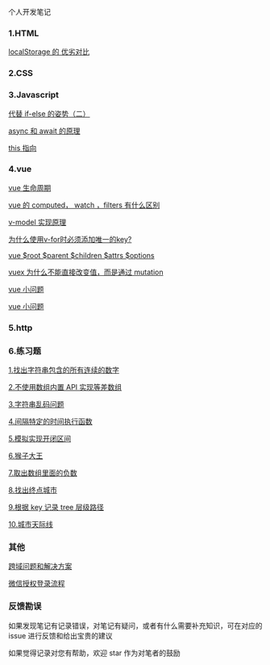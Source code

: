 个人开发笔记

### 1.HTML
[localStorage 的 优劣对比](https://github.com/chenhuiYj/blog/issues/1)
### 2.CSS

### 3.Javascript
[代替 if-else 的姿势（二）](https://github.com/chenhuiYj/blog/issues/9)

[async 和 await 的原理](https://github.com/chenhuiYj/blog/issues/5)

[this 指向](https://github.com/chenhuiYj/blog/issues/4)
### 4.vue
[vue 生命周期](https://github.com/chenhuiYj/blog/issues/6)

[vue 的 computed， watch ，filters 有什么区别](https://github.com/chenhuiYj/blog/issues/3)

[v-model 实现原理](https://github.com/chenhuiYj/blog/issues/2)

[为什么使用v-for时必须添加唯一的key?](https://juejin.im/post/5aae19aa6fb9a028d4445d1a)

[vue $root $parent $children $attrs $options](https://github.com/chenhuiYj/blog/issues/10)

[vuex 为什么不能直接改变值，而是通过 mutation](https://github.com/chenhuiYj/blog/issues/11)

[vue 小问题](https://www.cnblogs.com/T888888/p/12600732.html)

[vue 小问题](https://www.cnblogs.com/zdz8207/p/vue-face-know.html)

### 5.http

### 6.练习题

[1.找出字符串包含的所有连续的数字](https://github.com/chenhuiYj/blog/issues/12)

[2.不使用数组内置 API 实现等差数组](https://github.com/chenhuiYj/blog/issues/13)

[3.字符串乱码问题](https://github.com/chenhuiYj/blog/issues/14)

[4.间隔特定的时间执行函数](https://github.com/chenhuiYj/blog/issues/15)

[5.模拟实现开闭区间](https://github.com/chenhuiYj/note/issues/16)

[6.猴子大王](https://github.com/chenhuiYj/note/issues/17)

[7.取出数组里面的负数](https://github.com/chenhuiYj/note/issues/18)

[8.找出终点城市](https://github.com/chenhuiYj/note/issues/19)

[9.根据 key 记录 tree 层级路径](https://github.com/chenhuiYj/note/issues/20)

[10.城市天际线](https://github.com/chenhuiYj/note/issues/21)

### 其他
[跨域问题和解决方案](https://github.com/chenhuiYj/blog/issues/7)

[微信授权登录流程](https://github.com/chenhuiYj/blog/issues/8)

### 反馈勘误

如果发现笔记有记录错误，对笔记有疑问，或者有什么需要补充知识，可在对应的 issue 进行反馈和给出宝贵的建议

如果觉得记录对您有帮助，欢迎 star 作为对笔者的鼓励
